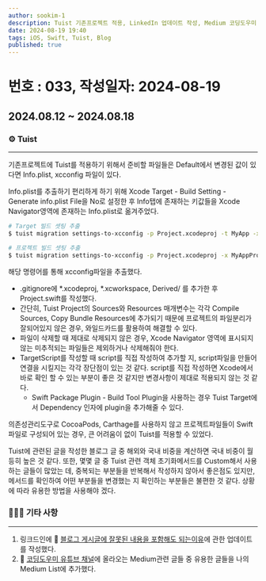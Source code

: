 ```yaml
---
author: sookim-1
description: Tuist 기존프로젝트 적용, LinkedIn 업데이트 작성, Medium 코딩도우미 정리
date: 2024-08-19 19:40
tags: iOS, Swift, Tuist, Blog
published: true
---
```

# 번호 : 033, 작성일자: 2024-08-19
## 2024.08.12 ~ 2024.08.18
### ⚙️ Tuist

---

기존프로젝트에 Tuist를 적용하기 위해서 준비할 파일들은 Default에서 변경된 값이 있다면 Info.plist, xcconfig 파일이 있다.

Info.plist를 추출하기 편리하게 하기 위해 Xcode Target - Build Setting - Generate info.plist File을 No로 설정한 후 Info탭에 존재하는 키값들을 Xcode Navigator영역에 존재하는 Info.plist로 옮겨주었다.

```bash
# Target 빌드 셋팅 추출
$ tuist migration settings-to-xcconfig -p Project.xcodeproj -t MyApp -x MyApp.xcconfig

# 프로젝트 빌드 셋팅 추출
$ tuist migration settings-to-xcconfig -p Project.xcodeproj -x MyAppProject.xcconfig
```

해당 명령어를 통해 xcconfig파일을 추출했다.

- .gitignore에 *.xcodeproj, *.xcworkspace, Derived/ 를 추가한 후 Project.swift를 작성했다.
- 간단히, Tuist Project의 Sources와 Resources 매개변수는 각각 Compile Sources, Copy Bundle Resources에 추가되기 때문에 프로젝트의 파일분리가 잘되어있지 않은 경우, 와일드카드를 활용하여 해결할 수 있다.
- 파일이 삭제할 때 제대로 삭제되지 않은 경우, Xcode Navigator 영역에 표시되지 않는 미추적되는 파일들은 제외하거나 삭제해줘야 한다.
- TargetScript를 작성할 때 script를 직접 작성하여 추가할 지, script파일을 만들어 연결을 시킬지는 각각 장단점이 있는 것 같다. script를 직접 작성하면 Xcode에서 바로 확인 할 수 있는 부분이 좋은 것 같지만 변경사항이 제대로 적용되지 않는 것 같다.
    - Swift Package Plugin - Build Tool Plugin을 사용하는 경우 Tuist Target에서 Dependency 인자에 plugin을 추가해줄 수 있다.

의존성관리도구로 CocoaPods, Carthage를 사용하지 않고 프로젝트파일들이 Swift파일로 구성되어 있는 경우, 큰 어려움이 없이 Tuist를 적용할 수 있었다.

Tuist에 관련된 글을 작성한 블로그 글 중 해외와 국내 비중을 계산하면 국내 비중이 월등히 높은 것 같다. 또한, 몇몇 글 중 Tuist 관련 객체 초기화메서드를 Custom해서 사용하는 글들이 많았는 데, 중복되는 부분들을 반복해서 작성하지 않아서 좋은점도 있지만, 메서드를 확인하여 어떤 부분들을 변경했는 지 확인하는 부분들은 불편한 것 같다. 상황에 따라 유용한 방법을 사용해야 겠다.

### 🙋🏻‍♂️ 기타 사항

---

1. 링크드인에 🔗 [블로그 게시글에 잘못된 내용을 포함해도 되는이유]([https://www.linkedin.com/posts/sookim1_개발블로그를-시작하려고-할-때-잘못된-정보를-공유하는-것에-대한-두려움-activity-7229460165526175744-Dyn-?utm_source=share&utm_medium=member_desktop](https://www.linkedin.com/posts/sookim1_%EA%B0%9C%EB%B0%9C%EB%B8%94%EB%A1%9C%EA%B7%B8%EB%A5%BC-%EC%8B%9C%EC%9E%91%ED%95%98%EB%A0%A4%EA%B3%A0-%ED%95%A0-%EB%95%8C-%EC%9E%98%EB%AA%BB%EB%90%9C-%EC%A0%95%EB%B3%B4%EB%A5%BC-%EA%B3%B5%EC%9C%A0%ED%95%98%EB%8A%94-%EA%B2%83%EC%97%90-%EB%8C%80%ED%95%9C-%EB%91%90%EB%A0%A4%EC%9B%80-activity-7229460165526175744-Dyn-?utm_source=share&utm_medium=member_desktop))에 관한 업데이트를 작성했다.
2. 🔗 [코딩도우미 유튜브 채널](https://www.youtube.com/@user-wi3bv5zr9g)에 올라오는 Medium관련 글들 중 유용한 글들을 나의 Medium List에 추가했다.
